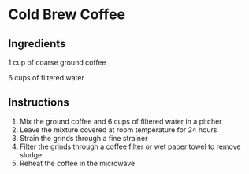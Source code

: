 # Cold Brew Coffee

## Ingredients
1 cup of coarse ground coffee

6 cups of filtered water

## Instructions
1. Mix the ground coffee and 6 cups of filtered water in a pitcher
2. Leave the mixture covered at room temperature for 24 hours
3. Strain the grinds through a fine strainer
4. Filter the grinds through a coffee filter or wet paper towel to remove sludge
5. Reheat the coffee in the microwave
